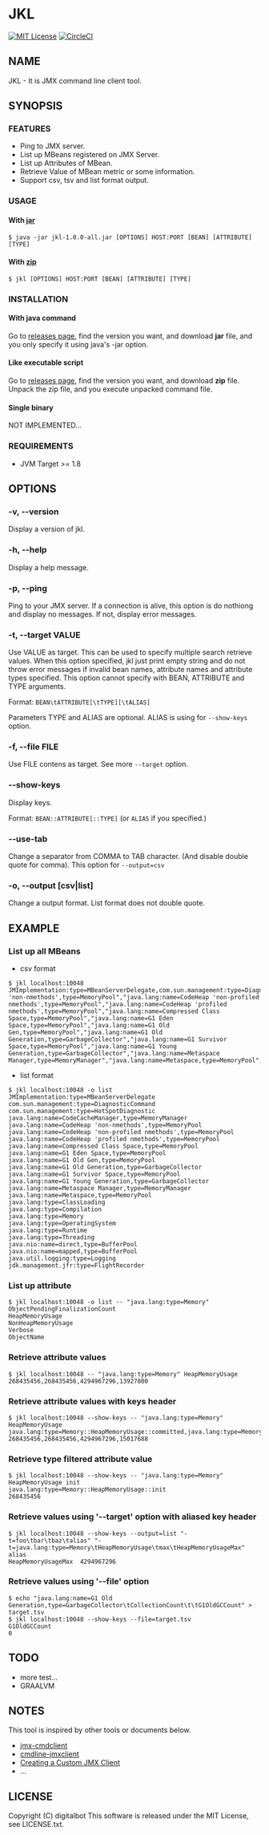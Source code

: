 JKL
=====

[![MIT License](http://img.shields.io/badge/license-MIT-blue.svg?style=flat)](LICENSE.txt)
[![CircleCI](https://circleci.com/gh/digitalbot/jkl.svg?style=svg)](https://circleci.com/gh/digitalbot/jkl)

NAME
-----

JKL - It is JMX command line client tool.


SYNOPSIS
-----

### FEATURES
- Ping to JMX server.
- List up MBeans registered on JMX Server.
- List up Attributes of MBean.
- Retrieve Value of MBean metric or some information.
- Support csv, tsv and list format output.


### USAGE
#### With [jar](https://github.com/digitalbot/jkl/releases/download/1.0.0/jkl-1.0.0-all.jar)
```
$ java -jar jkl-1.0.0-all.jar [OPTIONS] HOST:PORT [BEAN] [ATTRIBUTE] [TYPE]
```
#### With [zip](https://github.com/digitalbot/jkl/releases/download/1.0.0/jkl-1.0.0-zip)
```
$ jkl [OPTIONS] HOST:PORT [BEAN] [ATTRIBUTE] [TYPE]
```

### INSTALLATION
#### With java command
Go to [releases page](https://github.com/digitalbot/jkl/releases/), find the version you want, and download **jar** file, and you only specify it using java's -jar option.

#### Like executable script
Go to [releases page](https://github.com/digitalbot/jkl/releases/), find the version you want, and download **zip** file. Unpack the zip file, and you execute unpacked command file.

#### Single binary
NOT IMPLEMENTED...


### REQUIREMENTS
- JVM Target >= 1.8


OPTIONS
-----

### -v, --version
Display a version of jkl.

### -h, --help
Display a help message.

### -p, --ping
Ping to your JMX server. If a connection is alive, this option is do nothiong and display no messages. If not, display error messages.

### -t, --target VALUE
Use VALUE as target. This can be used to specify multiple search retrieve values. When this option specified, jkl just print empty string and do not throw error messages if invalid bean names, attribute names and attribute types specified. This option cannot specify with BEAN, ATTRIBUTE and TYPE arguments.

Format: `BEAN\tATTRIBUTE[\tTYPE][\tALIAS]`

Parameters TYPE and ALIAS are optional. ALIAS is using for `--show-keys` option.

### -f, --file FILE
Use FILE contens as target. See more `--target` option.

### --show-keys
Display keys. 

Format: `BEAN::ATTRIBUTE[::TYPE]` (or `ALIAS` if you specified.)


### --use-tab
Change a separator from COMMA to TAB character. (And disable double quote for comma).
This option for `--output=csv`

### -o, --output [csv|list]
Change a output format.
List format does not double quote.


EXAMPLE
-----

### List up all MBeans
- csv format
```
$ jkl localhost:10048
JMImplementation:type=MBeanServerDelegate,com.sun.management:type=DiagnosticCommand,com.sun.management:type=HotSpotDiagnostic,"java.lang:name=CodeCacheManager,type=MemoryManager","java.lang:name=CodeHeap 'non-nmethods',type=MemoryPool","java.lang:name=CodeHeap 'non-profiled nmethods',type=MemoryPool","java.lang:name=CodeHeap 'profiled nmethods',type=MemoryPool","java.lang:name=Compressed Class Space,type=MemoryPool","java.lang:name=G1 Eden Space,type=MemoryPool","java.lang:name=G1 Old Gen,type=MemoryPool","java.lang:name=G1 Old Generation,type=GarbageCollector","java.lang:name=G1 Survivor Space,type=MemoryPool","java.lang:name=G1 Young Generation,type=GarbageCollector","java.lang:name=Metaspace Manager,type=MemoryManager","java.lang:name=Metaspace,type=MemoryPool",java.lang:type=ClassLoading,java.lang:type=Compilation,java.lang:type=Memory,java.lang:type=OperatingSystem,java.lang:type=Runtime,java.lang:type=Threading,"java.nio:name=direct,type=BufferPool","java.nio:name=mapped,type=BufferPool",java.util.logging:type=Logging,jdk.management.jfr:type=FlightRecorder
```

- list format
```
$ jkl localhost:10048 -o list
JMImplementation:type=MBeanServerDelegate
com.sun.management:type=DiagnosticCommand
com.sun.management:type=HotSpotDiagnostic
java.lang:name=CodeCacheManager,type=MemoryManager
java.lang:name=CodeHeap 'non-nmethods',type=MemoryPool
java.lang:name=CodeHeap 'non-profiled nmethods',type=MemoryPool
java.lang:name=CodeHeap 'profiled nmethods',type=MemoryPool
java.lang:name=Compressed Class Space,type=MemoryPool
java.lang:name=G1 Eden Space,type=MemoryPool
java.lang:name=G1 Old Gen,type=MemoryPool
java.lang:name=G1 Old Generation,type=GarbageCollector
java.lang:name=G1 Survivor Space,type=MemoryPool
java.lang:name=G1 Young Generation,type=GarbageCollector
java.lang:name=Metaspace Manager,type=MemoryManager
java.lang:name=Metaspace,type=MemoryPool
java.lang:type=ClassLoading
java.lang:type=Compilation
java.lang:type=Memory
java.lang:type=OperatingSystem
java.lang:type=Runtime
java.lang:type=Threading
java.nio:name=direct,type=BufferPool
java.nio:name=mapped,type=BufferPool
java.util.logging:type=Logging
jdk.management.jfr:type=FlightRecorder
```

### List up attribute
```
$ jkl localhost:10048 -o list -- "java.lang:type=Memory"
ObjectPendingFinalizationCount
HeapMemoryUsage
NonHeapMemoryUsage
Verbose
ObjectName
```

### Retrieve attribute values
```
$ jkl localhost:10048 -- "java.lang:type=Memory" HeapMemoryUsage
268435456,268435456,4294967296,13927800
```

### Retrieve attribute values with keys header
```
$ jkl localhost:10048 --show-keys -- "java.lang:type=Memory" HeapMemoryUsage
java.lang:type=Memory::HeapMemoryUsage::committed,java.lang:type=Memory::HeapMemoryUsage::init,java.lang:type=Memory::HeapMemoryUsage::max,java.lang:type=Memory::HeapMemoryUsage::used
268435456,268435456,4294967296,15017688
```

### Retrieve type filtered attribute value 
```
$ jkl localhost:10048 --show-keys -- "java.lang:type=Memory" HeapMemoryUsage init
java.lang:type=Memory::HeapMemoryUsage::init
268435456
```

### Retrieve values using '--target' option with aliased key header 
```
$ jkl localhost:10048 --show-keys --output=list "-t=foo\tbar\tbaz\talias" "-t=java.lang:type=Memory\tHeapMemoryUsage\tmax\tHeapMemoryUsageMax"
alias	
HeapMemoryUsageMax	4294967296
```

### Retrieve values using '--file' option
```
$ echo "java.lang:name=G1 Old Generation,type=GarbageCollector\tCollectionCount\t\tG1OldGCCount" > target.tsv
$ jkl localhost:10048 --show-keys --file=target.tsv
G1OldGCCount
0
```


TODO
-----

- more test...
- GRAALVM


NOTES
-----

This tool is inspired by other tools or documents below.
- [jmx-cmdclient](https://github.com/uzresk/jmx-cmdclient)
- [cmdline-jmxclient](http://crawler.archive.org/cmdline-jmxclient/)
- [Creating a Custom JMX Client](https://docs.oracle.com/javase/tutorial/jmx/remote/custom.html)
- ...


LICENSE
-----
Copyright (C) digitalbot
This software is released under the MIT License, see LICENSE.txt.
